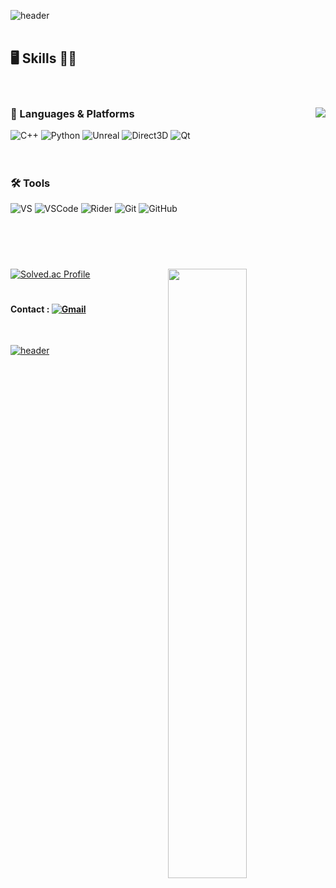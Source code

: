 ![header](https://capsule-render.vercel.app/api?type=Waving&color=C3D6FA&height=100&section=header&text=👋Hi!%20I'm%20Kclient&fontSize=48&fontAlign=50&fontAlignY=50)
</br></br>

## 🖥 Skills 👩‍💻
</br>

### 📝 Languages & Platforms <img align='right' src='https://github-readme-stats.vercel.app/api/top-langs/?username=go4521304&layout=compact'>
![C++](https://img.shields.io/badge/C%2B%2B-00599C?&style=flat-square&logo=C%2B%2B&logoColor=white)
![Python](https://img.shields.io/badge/Python-3776AB?&style=flat-square&logo=Python&logoColor=white)
![Unreal](https://img.shields.io/badge/Unreal%20Engine-0E1128?&style=flat-square&logo=Unreal%20Engine&logoColor=white)
![Direct3D](https://img.shields.io/badge/Direct3D%2012-0078D6?&style=flat-square&logo=Windows&logoColor=white)
![Qt](https://img.shields.io/badge/Qt-41CD52?&style=flat-square&logo=Qt&logoColor=white)
</br></br></br>

### 🛠 Tools
![VS](https://img.shields.io/badge/Visual%20Studio-5C2D91?&style=flat-square&logo=Visual%20Studio&logoColor=white)
![VSCode](https://img.shields.io/badge/Visual%20Studio%20Code-007ACC?&style=flat-square&logo=Visual%20Studio%20Code&logoColor=white)
![Rider](https://img.shields.io/badge/Rider-000000?&style=flat-square&logo=Rider&logoColor=white)
![Git](https://img.shields.io/badge/Git-F05032?&style=flat-square&logo=Git&logoColor=white)
![GitHub](https://img.shields.io/badge/GitHub-181717?&style=flat-square&logo=GitHub&logoColor=white)
</br></br>

# 
</br>

[![Solved.ac Profile](http://mazassumnida.wtf/api/v2/generate_badge?boj=go4521304)](https://solved.ac/go4521304/) 
<img align='right' width="50%" src='https://github-readme-stats.vercel.app/api?username=go4521304&show_icons=&theme=default'> 
</br>

#
#### Contact : <a href="mailto:go4521304@gmail.com">![Gmail](https://img.shields.io/badge/Gmail-EA4335?&style=flat-square&logo=Gmail&logoColor=white)
</br>

![header](https://capsule-render.vercel.app/api?type=slice&color=FAEEC2&height=100&section=footer&text=Bye%20Bye,%20See%20U&fontSize=38&rotate=6&fontAlign=20&fontAlignY=68)
